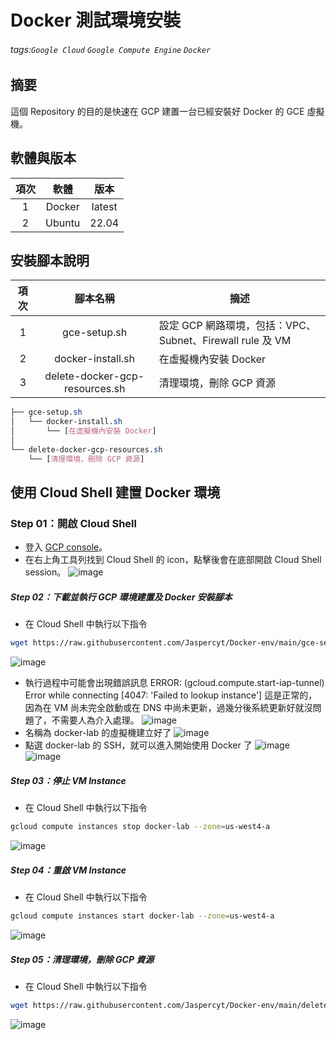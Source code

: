 Docker 測試環境安裝
===
###### tags:`Google Cloud` `Google Compute Engine` `Docker`

## 摘要
這個 Repository 的目的是快速在 GCP 建置一台已經安裝好 Docker 的 GCE 虛擬機。
   
## 軟體與版本
| 項次 |         軟體         |  版本  |
|:----:|:--------------------:|:------:|
|  1   |        Docker        | latest |
|  2   |        Ubuntu        | 22.04  |

## 安裝腳本說明
| 項次 |            腳本名稱            | 摘述                                                      |
|:----:|:------------------------------:| --------------------------------------------------------- |
|  1   |          gce-setup.sh          | 設定 GCP 網路環境，包括：VPC、Subnet、Firewall rule 及 VM |
|  2   |       docker-install.sh        | 在虛擬機內安裝 Docker                                     |
|  3   | delete-docker-gcp-resources.sh | 清理環境，刪除 GCP 資源                                   |

```CSS =
├── gce-setup.sh
│   └── docker-install.sh
│       └── [在虛擬機內安裝 Docker]
│
└── delete-docker-gcp-resources.sh
    └── [清理環境，刪除 GCP 資源]
```

## 使用 Cloud Shell 建置 Docker 環境
### Step 01：開啟 Cloud Shell
* 登入 [GCP console](https://console.cloud.google.com/)。
* 在右上角工具列找到 Cloud Shell 的 icon，點擊後會在底部開啟 Cloud Shell session。
![image](https://github.com/Jaspercyt/Docker-env/assets/88648972/6d637a07-48be-41a2-90af-d2ff322cb64f)

##### Step 02：下載並執行 GCP 環境建置及 Docker 安裝腳本
* 在 Cloud Shell 中執行以下指令
```bash
wget https://raw.githubusercontent.com/Jaspercyt/Docker-env/main/gce-setup.sh && bash gce-setup.sh
```
![image](https://github.com/Jaspercyt/Docker-env/assets/88648972/0fa8ecb5-e07e-4dbd-98f3-3c549ffccb89)
* 執行過程中可能會出現錯誤訊息 ERROR: (gcloud.compute.start-iap-tunnel) Error while connecting [4047: 'Failed to lookup instance'] 這是正常的，因為在 VM 尚未完全啟動或在 DNS 中尚未更新，過幾分後系統更新好就沒問題了，不需要人為介入處理。
![image](https://github.com/Jaspercyt/Docker-env/assets/88648972/f6d82294-7a90-4083-be43-11f05829d000)
* 名稱為 docker-lab 的虛擬機建立好了
![image](https://github.com/Jaspercyt/Docker-env/assets/88648972/3981d811-36f2-4922-9c68-c8c1ed757c5d)
* 點選 docker-lab 的 SSH，就可以進入開始使用 Docker 了
![image](https://github.com/Jaspercyt/Docker-env/assets/88648972/8b30672c-39bf-43aa-916f-71d66ca9a1f0)
![image](https://github.com/Jaspercyt/Docker-env/assets/88648972/e15655e5-4a7c-4a62-ab43-2ba855467337)

##### Step 03：停止 VM Instance
* 在 Cloud Shell 中執行以下指令
```bash
gcloud compute instances stop docker-lab --zone=us-west4-a
```
![image](https://github.com/Jaspercyt/Docker-env/assets/88648972/59968d93-ddfc-4ee9-a1dd-034cca95a387)

##### Step 04：重啟 VM Instance
* 在 Cloud Shell 中執行以下指令
```bash
gcloud compute instances start docker-lab --zone=us-west4-a
```
![image](https://github.com/Jaspercyt/Docker-env/assets/88648972/88ef3529-786b-4638-a645-271c92da542b)

##### Step 05：清理環境，刪除 GCP 資源
* 在 Cloud Shell 中執行以下指令
```bash
wget https://raw.githubusercontent.com/Jaspercyt/Docker-env/main/delete-docker-gcp-resources.sh && bash delete-docker-gcp-resources.sh
```
![image](https://github.com/Jaspercyt/Docker-env/assets/88648972/3a4b1177-120f-4d40-8475-495f1491a996)
